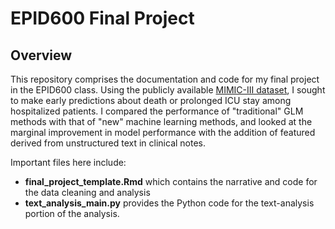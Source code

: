# EPID600 Final Project

## Overview

This repository comprises the documentation and code for my final project in the EPID600 class. Using the publicly available [MIMIC-III dataset](https://mimic.physionet.org/), I sought to make early predictions about death or prolonged ICU stay among hospitalized patients. I compared the performance of "traditional" GLM methods with that of "new" machine learning methods, and looked at the marginal improvement in model performance with the addition of featured derived from unstructured text in clinical notes.

Important files here include:

* __final_project_template.Rmd__ which contains the narrative and code for the data cleaning and analysis
* __text_analysis_main.py__ provides the Python code for the text-analysis portion of the analysis.
